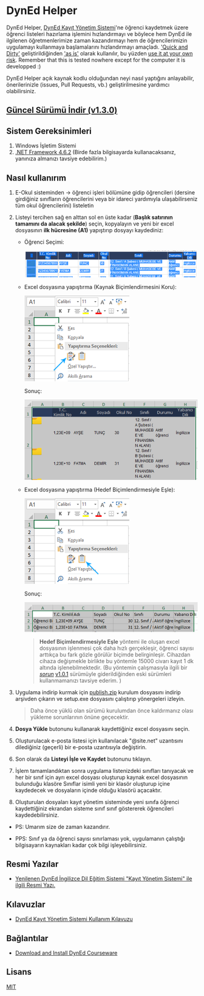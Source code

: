 # DynEd Helper

DynEd Helper, [DynEd Kayıt Yönetim Sistemi](http://dynedkayityonetimisistemi.meb.gov.tr)'ne öğrenci kaydetmek üzere öğrenci listeleri hazırlama işlemini hızlandırmayı ve böylece hem DynEd ile ilgilenen öğretmenlerimize zaman kazandırmayı hem de  öğrencilerimizin uygulamayı kullanmaya başlamalarını hızlandırmayı amaçladı. ['Quick and Dirty'](https://dictionary.cambridge.org/tr/s%C3%B6zl%C3%BCk/ingilizce/quick-and-dirty) geliştirildiğinden ['as is'](https://dictionary.cambridge.org/tr/s%C3%B6zl%C3%BCk/ingilizce/as-is) olarak kullanılır, bu yüzden [use it at your own risk](https://www.ldoceonline.com/dictionary/at-your-own-risk). Remember that this is tested nowhere except for the computer it is developped :)

DynEd Helper açık kaynak kodlu olduğundan neyi nasıl yaptığını anlayabilir, önerilerinizle (issues, Pull Requests, vb.) geliştirilmesine yardımcı olabilirsiniz.

## [Güncel Sürümü İndir (v1.3.0)](https://github.com/kayagultekin/DynEdHelper/releases/download/v1.3.0/publish.zip)

## Sistem Gereksinimleri

1. Windows İşletim Sistemi
2. [.NET Framework 4.6.2](https://www.microsoft.com/net/download/dotnet-framework-runtime/net462) (Birde fazla bilgisayarda kullanacaksanız, yanınıza almanızı tavsiye edebilirim.)

## Nasıl kullanırım

1. E-Okul sisteminden -> öğrenci işleri bölümüne gidip öğrencileri (dersine girdiğiniz sınıfların öğrencilerini veya bir idareci yardımıyla ulaşabilirseniz tüm okul öğrencilerini) listeletin

2. Listeyi tercihen sağ en alttan sol en üste kadar (**Başlık satırının tamamını da alacak şekilde**) seçin, kopyalayın ve yeni bir excel dosyasının **ilk hücresine (A1)** yapıştırıp dosyayı kaydediniz:
    * Öğrenci Seçimi: 
    
        ![Öğrenci Seçimi](https://github.com/kayagultekin/DynEdHelper/blob/master/docs/images/OgrenciSecimi.png)
    * Excel dosyasına yapıştırma (Kaynak Biçimlendirmesini Koru):

         ![Kaynak Biçimlendirmesini Koru - sağ tık menüsü](https://github.com/kayagultekin/DynEdHelper/blob/master/docs/images/KaynakBicimlendirmesiniKoru-RightClick.png)

        Sonuç:
        
         ![Kaynak Biçimlendirmesini Koru](https://github.com/kayagultekin/DynEdHelper/blob/master/docs/images/KaynakBicimlendirmesiniKoru.png)

    * Excel dosyasına yapıştırma (Hedef Biçimlendirmesiyle Eşle):

        ![Hedef Biçimlendirmesiyle Eşle - sağ tık menüsü](https://github.com/kayagultekin/DynEdHelper/blob/master/docs/images/HedefBicimlendirmesiyleEsle-RightClick.png)

        Sonuç:

        ![Hedef Biçimlendirmesiyle Eşle](https://github.com/kayagultekin/DynEdHelper/blob/master/docs/images/HedefBicimlendirmesiyleEsle.png)

        > **Hedef Biçimlendirmesiyle Eşle** yöntemi ile oluşan excel dosyasının işlenmesi çok daha hızlı gerçekleşir, öğrenci sayısı arttıkça bu fark gözle görülür biçimde belirginleşir. Cihazdan cihaza değişmekle birlikte bu yöntemle 15000 civarı kayıt 1 dk altında işlenebilmektedir. (Bu yöntemin çalışmasıyla ilgili bir [*sorun*](https://github.com/kayagultekin/DynEdHelper/issues/4)  [v1.0.1](https://github.com/kayagultekin/DynEdHelper/releases/tag/v1.0.1) sürümüyle giderildiğinden eski sürümleri kullanmamanızı tavsiye ederim. )

3. Uygulama indirip kurmak için [publish.zip](https://github.com/kayagultekin/DynEdHelper/releases/download/v1.0.1/publish.zip) kurulum dosyasını indirip arşivden çıkarın ve setup.exe dosyasını çalıştırıp yönergeleri izleyin.

    > Daha önce yüklü olan sürümü kurulumdan önce kaldırmanız olası yükleme sorunlarının önüne geçecektir.

4. **Dosya Yükle** butonunu kullanarak kaydettiğiniz excel dosyasını seçin.
5. Oluşturulacak e-posta listesi için kullanılacak "@site.net" uzantısını dilediğiniz (geçerli) bir e-posta uzantısıyla değiştirin.
6. Son olarak da **Listeyi İşle ve Kaydet** butonunu tıklayın.
7. İşlem tamamlandıktan sonra uygulama listenizdeki sınıfları tanıyacak ve her bir sınıf için ayrı excel dosyası oluşturup kaynak excel dosyasının bulunduğu klasöre Sınıflar isimli yeni bir klasör oluşturup içine kaydedecek ve dosyaların içinde olduğu klasörü açacaktır.
8. Oluşturulan dosyaları kayıt yönetim sisteminde  yeni sınıfa öğrenci kaydettiğiniz ekrandan sisteme sınıf sınıf göstererek öğrencileri kaydedebilirsiniz.

* PS: Umarım size de zaman kazandırır.

* PPS: Sınıf ya da öğrenci sayısı sınırlaması yok, uygulamanın çalıştığı bilgisayarın kaynakları kadar çok bilgi işleyebilirsiniz.

## Resmi Yazılar

* [Yenilenen DynEd İngilizce Dil Eğitim Sistemi "Kayıt Yönetim Sistemi" ile ilgili Resmi Yazı.](http://tegm.meb.gov.tr/meb_iys_dosyalar/2017_03/30140144_resmi_yazY.pdf)

## Kılavuzlar

* [DynEd Kayıt Yönetim Sistemi Kullanım Kılavuzu](http://tegm.meb.gov.tr/meb_iys_dosyalar/2017_03/30140103_DynEd_KayYt_YoYnetimi_Sitesi_KullanYm_KYlavuzu.pdf)

## Bağlantılar

* [Download and Install DynEd Courseware](http://web2.dyned.com/download/student.shtml.en)

## Lisans

[MIT](https://github.com/kayagultekin/DynEdHelper.Desktop/blob/master/LICENSE)
